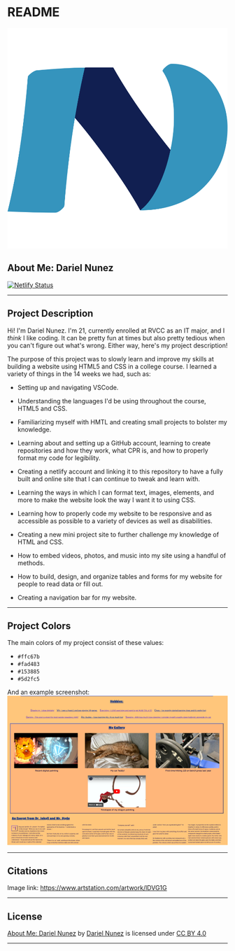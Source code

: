 # README

![My logo][logo]

## About Me: Dariel Nunez
[![Netlify Status][netstat]](https://app.netlify.com/sites/about-me-d0zod/deploys)

---

## Project Description

Hi! I'm Dariel Nunez. I'm 21, currently enrolled at RVCC as an IT major, and I *think* I like coding. It can be pretty fun at times but also pretty tedious when you can't figure out what's wrong. Either way, here's my project description!

The purpose of this project was to slowly learn and improve my skills at building a website using HTML5 and CSS in a college course. I learned a variety of things in the 14 weeks we had, such as:

  * Setting up and navigating VSCode.

  * Understanding the languages I'd be using throughout the course, HTML5 and CSS.

  * Familiarizing myself with HMTL and creating small projects to bolster my knowledge.

  * Learning about and setting up a GitHub account, learning to create repositories and how they work, what CPR is, and how to properly format my code for legibility. 

  * Creating a netlify account and linking it to this repository to have a fully built and online site that I can continue to tweak and learn with.

  * Learning the ways in which I can format text, images, elements, and more to make the website look the way I want it to using CSS.

  * Learning how to properly code my website to be responsive and as accessible as possible to a variety of devices as well as disabilities.

  * Creating a new mini project site to further challenge my knowledge of HTML and CSS.

  * How to embed videos, photos, and music into my site using a handful of methods.

  * How to build, design, and organize tables and forms for my website for people to read data or fill out. 

  * Creating a navigation bar for my website.


---

## Project Colors
The main colors of my project consist of these values: 

  * `#ffc67b`
  * `#fad483`
  * `#153885`
  * `#5d2fc5`

And an example screenshot: ![screenshot of my website][screenshot]

---

## Citations
Image link: https://www.artstation.com/artwork/lDVG1G

---

## License
<p xmlns:cc="http://creativecommons.org/ns#" xmlns:dct="http://purl.org/dc/terms/"><a property="dct:title" rel="cc:attributionURL" href="https://about-me-d0zod.netlify.app/">About Me: Dariel Nunez</a> by <a rel="cc:attributionURL dct:creator" property="cc:attributionName" href="https://github.com/D0zod">Dariel Nunez</a> is licensed under <a href="https://creativecommons.org/licenses/by/4.0/?ref=chooser-v1" target="_blank" rel="license noopener noreferrer" style="display:inline-block;">CC BY 4.0<img style="height:22px!important;margin-left:3px;vertical-align:text-bottom;" src="https://mirrors.creativecommons.org/presskit/icons/cc.svg?ref=chooser-v1" alt=""><img style="height:22px!important;margin-left:3px;vertical-align:text-bottom;" src="https://mirrors.creativecommons.org/presskit/icons/by.svg?ref=chooser-v1" alt=""></a></p>

---

[logo]: /img/DN-Logo.svg
[screenshot]: img/color-scheme-sc640w.png
[netstat]: https://api.netlify.com/api/v1/badges/98cec88d-2e9d-4af2-b3ce-582710bb6a33/deploy-status